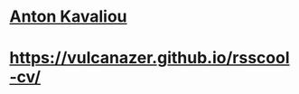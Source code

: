 # [Anton Kavaliou](https://vulcanazer.github.io/rsscool-cv/CV.md)
# https://vulcanazer.github.io/rsscool-cv/
